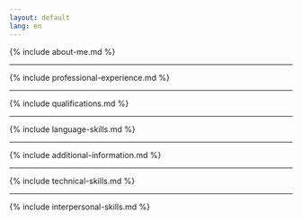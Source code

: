 ```yaml
---
layout: default
lang: en
---
```


{% include about-me.md %}

---

{% include professional-experience.md %}

---

{% include qualifications.md %}

---

{% include language-skills.md %}

---

{% include additional-information.md %}

---

{% include technical-skills.md %}

---

{% include interpersonal-skills.md %}
